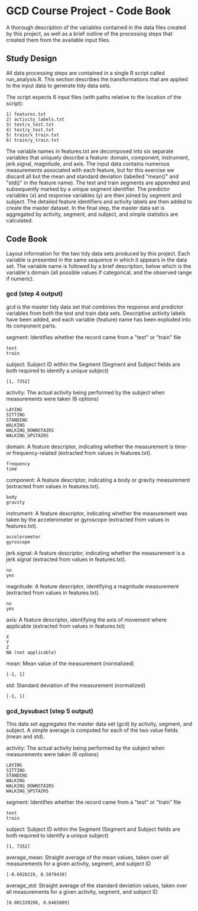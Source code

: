 # GCD Course Project - Code Book

A thorough description of the variables contained in the data files created by this project, as well as a brief outline of the processing steps that created them from the available input files.

## Study Design

All data processing steps are contained in a single R script called run_analysis.R.  This section describes the transformations that are applied to the input data to generate tidy data sets.

The script expects 6 input files (with paths relative to the location of the script):

	1) features.txt
	2) activity_labels.txt
	3) test/x_test.txt
	4) test/y_test.txt
	5) train/x_train.txt
	6) train/y_train.txt

The variable names in features.txt are decomposed into six separate variables that uniquely describe a feature: domain, component, instrument, jerk.signal, magnitude, and axis.  The input data contains numerous measurements associated with each feature, but for this exercise we discard all but the mean and standard deviation (labelled "mean()" and "std()" in the feature name).  The test and train segments are appended and subsequently marked by a unique segment identifier.  The predictor variables (x) and response variables (y) are then joined by segment and subject.  The detailed feature identifiers and activity labels are then added to create the master dataset.  In the final step, the master data set is aggregated by activity, segment, and subject, and simple statistics are calculated.

## Code Book

Layout information for the two tidy data sets produced by this project.  Each variable is presented in the same sequence in which it appears in the data set.  The variable name is followed by a brief description, below which is the variable's domain (all possible values if categorical, and the observed range if numeric).

### gcd (step 4 output)

gcd is the master tidy data set that combines the response and predictor variables from both the test and train data sets.  Descriptive activity labels have been added, and each variable (feature) name has been exploded into its component parts.

segment: Identifies whether the record came from a "test" or "train" file

	test		
	train

subject: Subject ID within the Segment (Segment and Subject fields are both required to identify a unique subject)

	[1, 7352]
		
activity: The actual activity being performed by the subject when measurements were taken (6 options)

	LAYING
	SITTING
	STANDING
	WALKING
	WALKING_DOWNSTAIRS
	WALKING_UPSTAIRS

domain: A feature descriptor, indicating whether the measurement is time- or frequency-related (extracted from values in features.txt).

	frequency
	time
		
component: A feature descriptor, indicating a body or gravity measurement (extracted from values in features.txt).

	body
	gravity
		
instrument: A feature descriptor, indicating whether the measurement was taken by the accelerometer or gyroscope (extracted from values in features.txt).

	accelerometer
	gyroscope
		
jerk.signal: A feature descriptor, indicating whether the measurement is a jerk signal (extracted from values in features.txt).

	no
	yes
		
magnitude: A feature descriptor, identifying a magnitude measurement (extracted from values in features.txt).

	no
	yes
		
axis: A feature descriptor, identifying the axis of movement where applicable (extracted from values in features.txt)

	X
	Y
	Z
	NA (not applicable)

mean: Mean value of the measurement (normalized)

	[-1, 1]
		
std: Standard deviation of the measurement (normalized)

	[-1, 1]

### gcd_bysubact (step 5 output)

This data set aggregates the master data set (gcd) by activity, segment, and subject.  A simple average is computed for each of the two value fields (mean and std).

activity: The actual activity being performed by the subject when measurements were taken (6 options)

	LAYING
	SITTING
	STANDING
	WALKING
	WALKING_DOWNSTAIRS
	WALKING_UPSTAIRS

segment: Identifies whether the record came from a "test" or "train" file

	test		
	train

subject: Subject ID within the Segment (Segment and Subject fields are both required to identify a unique subject)

	[1, 7352]
		
average_mean: Straight average of the mean values, taken over all measurements for a given activity, segment, and subject ID

	[-0.6028219, 0.5079439]

average_std:  Straight average of the standard deviation values, taken over all measurements for a given activity, segment, and subject ID

	[0.001339298, 0.6465009]

